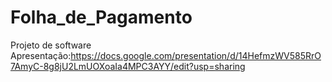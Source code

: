 # Folha_de_Pagamento
Projeto de software
Apresentação:https://docs.google.com/presentation/d/14HefmzWV585RrO7AmyC-8g8jU2LmUOXoaIa4MPC3AYY/edit?usp=sharing
